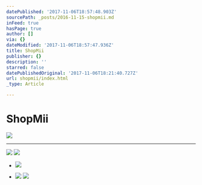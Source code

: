 ```yaml
---
datePublished: '2017-11-06T18:57:48.903Z'
sourcePath: _posts/2016-11-15-shopmii.md
inFeed: true
hasPage: true
author: []
via: {}
dateModified: '2017-11-06T18:57:47.936Z'
title: ShopMii
publisher: {}
description: ''
starred: false
datePublishedOriginal: '2017-11-06T18:21:40.727Z'
url: shopmii/index.html
_type: Article

---
```

# **ShopMii**
![](https://the-grid-user-content.s3-us-west-2.amazonaws.com/28b41c7b-f21b-4773-968e-85c3f2dd961c.jpg)

---

![](https://the-grid-user-content.s3-us-west-2.amazonaws.com/e7434243-edaa-4087-aea2-8fded0a65451.png)
![](https://the-grid-user-content.s3-us-west-2.amazonaws.com/fc08714b-aac2-4ce4-933f-2ae1c4665994.png)

* ![](https://the-grid-user-content.s3-us-west-2.amazonaws.com/f4d2e415-6d10-460e-b02d-8b5345b410d5.png)

* ![](https://the-grid-user-content.s3-us-west-2.amazonaws.com/7dd669d6-9e4b-4d0b-ad63-fd6cc0737f8c.jpg)
![](https://the-grid-user-content.s3-us-west-2.amazonaws.com/b6e17c85-1639-4cc6-bf43-6de5ce3a9b35.png)